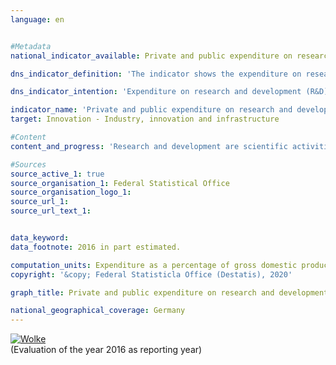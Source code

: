 ```yaml
---                   
language: en                   


#Metadata                   
national_indicator_available: Private and public expenditure on research and development                   

dns_indicator_definition: 'The indicator shows the expenditure on research and development by businesses, general government and institutions of higher education in relation to gross domestic product (GDP).<sub> Text aus dem Indikatorenbericht 2018</sub>'                   

dns_indicator_intention: 'Expenditure on research and development (R&D) is an important, although not the only determinant of an economy’s rate of innovation. The higher the expenditure, the higher the probability of more dynamic gains in productivity, the stronger economic growth and the more competitiveness is improved. The Federal Government has therefore set itself the goal of ensuring that expenditure on research and development increases to at least an annual 3.5&nbsp;% 1 of gross domestic product by 2025.<sub> Text aus dem Indikatorenbericht 2018</sub>'                   

indicator_name: 'Private and public expenditure on research and development'                   
target: Innovation - Industry, innovation and infrastructure                   

#Content                    
content_and_progress: 'Research and development are scientific activities and are defined as creative and systematic work to expand the level of knowledge – including knowledge of humankind, culture and society – and the development of new applications based on the existing knowledge. The main criterion applied to differentiate between R&D and related activities is whether the activity involves an appreciable element of newness or further development.<br><br>The share of research and development expenditure in the gross domestic product (GDP) is determined annually by the Federal Statistical Office. Overall expenditure on research and development comprises expenditure by general government (including non-profit private research institutions), institutions of higher education, and businesses. The surveys and calculations adhere to the recommended methodologies of the Frascati Manual of the OECD on statistics about research and development, which also enable international comparisons.<br><br>Overall R&D expenditure in Germany in 2016 amounted to 92.2 billion euros, equivalent to 2.9&nbsp;% of GDP. Since 2000, the proportion in Germany has increased by about 0.5 percentage points. In the 1990s it initially fell, dropping to its lowest point in 1994/95 and not surpassing the 1991 level again until 2002. The original goal envisaged for 2010 – a share of 3&nbsp;% of R&D expenditure in GDP – was at no point reached. Following a change in the target, the 2016 indicator was 0.6 percentage points below the annual target of 3.5&nbsp;% of GDP by 2025. If the development of the last five years continues, it can be assumed that the target value will not be reached.<br><br>In international comparison, Germany is ahead of the USA with 2.7&nbsp;% (2016) and the EU-28 region with just 2.0&nbsp;%. On the other hand, some countries as for example Sweden (3.3&nbsp;%) or Japan (3.1&nbsp;%) are considerably ahead of Germany.<br><br>In 2016, businesses accounted for the by far largest share of R&D expenditure in Germany at around 68&nbsp;%, with 18&nbsp;% spent by institutions of higher education and a further 14&nbsp;% by both public and private non-profit research institutions. Staff employed in R&D comprised around 658,000 full-time equivalents, a figure that includes only the share of their working hours actually spent on R&D work. Some 63&nbsp;% of the staff work in businesses, 21&nbsp;% in institutions of higher education and 16&nbsp;% in public and private non-profit research institutions.<sub> Text aus dem Indikatorenbericht 2018</sub>'                   

#Sources
source_active_1: true                           
source_organisation_1: Federal Statistical Office                           
source_organisation_logo_1:                            
source_url_1:                            
source_url_text_1:                            


data_keyword:                    
data_footnote: 2016 in part estimated.                   

computation_units: Expenditure as a percentage of gross domestic product                   
copyright: '&copy; Federal Statisticla Office (Destatis), 2020'                   

graph_title: Private and public expenditure on research and development                   

national_geographical_coverage: Germany                   
---
```

<div>                           
  <div class="my-header">                           
    <a href="https://nachhaltige-entwicklung-deutschland.github.io/open-sdg-site-starter/status/"><img src="https://g205sdgs.github.io/sdg-indicators/public/Wettersymbole/Wolke.png" alt="Wolke" />                           
    </a>                           
  </div>
  <div class="my-header-note">
    <span>(Evaluation of the year 2016 as reporting year)</span>
  </div>                           
</div>